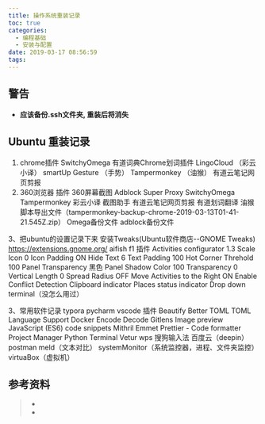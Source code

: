 ```yaml
---
title: 操作系统重装记录
toc: true
categories:
  - 编程基础
  - 安装与配置
date: 2019-03-17 08:56:59
tags:
---
```




## 警告

- **应该备份.ssh文件夹, 重装后将消失**

## Ubuntu 重装记录

1. chrome插件
    SwitchyOmega
    有道词典Chrome划词插件
    LingoCloud （彩云小译）
    smartUp Gesture （手势）
    Tampermonkey （油猴）
    有道云笔记网页剪报
2. 360浏览器
    插件
        360屏幕截图
        Adblock Super
        Proxy SwitchyOmega
        Tampermonkey
        彩云小译
        截图助手
        有道云笔记网页剪报
        有道划词翻译
    油猴脚本导出文件（tampermonkey-backup-chrome-2019-03-13T01-41-21.545Z.zip）
    Omega备份文件
    adblock备份文件

3、把ubuntu的设置记录下来 
    安装Tweaks(Ubuntu软件商店--GNOME Tweaks)
        https://extensions.gnome.org/
            aifish f1
        插件
            Activities configurator
                1.3 Scale Icon
                0   Icon Padding
                ON  Hide Text
                6   Text Padding
                100 Hot Corner Threhold
                100 Panel Transparency
                黑色 Panel Shadow Color
                100 Transparency
                0    Vertical Length
                0    Spread Radius
                OFF  Move Activities to the Right
                ON   Enable Conflict Detection
            Clipboard indicator
            Places status indicator
            Drop down terminal（没怎么用过）


3、常用软件记录
    typora
    pycharm
    vscode
        插件
            Beautify
            Better TOML
            TOML Language Support
            Docker
            Encode Decode
            Gitlens
            Image preview
            JavaScript (ES6) code snippets
            Mithril Emmet
            Prettier - Code formatter
            Project Manager
            Python
            Terminal
            Vetur
    wps
    搜狗输入法
    百度云（deepin）
    postman
    meld（文本对比）
    systemMonitor（系统监控器，进程、文件夹监控）
    virtuaBox（虚拟机）

## 参考资料
> - []()
> - []()
